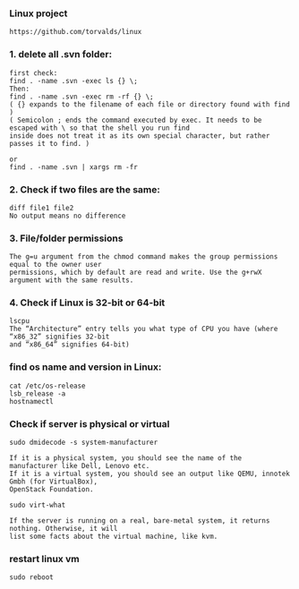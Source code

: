 ### Linux project
	https://github.com/torvalds/linux
 
### 1. delete all .svn folder:
	first check:
	find . -name .svn -exec ls {} \;
	Then:
	find . -name .svn -exec rm -rf {} \;
	( {} expands to the filename of each file or directory found with find )
	( Semicolon ; ends the command executed by exec. It needs to be escaped with \ so that the shell you run find
	inside does not treat it as its own special character, but rather passes it to find. )
	
	or
	find . -name .svn | xargs rm -fr

### 2. Check if two files are the same:
	diff file1 file2
	No output means no difference

### 3. File/folder permissions
	The g=u argument from the chmod command makes the group permissions equal to the owner user 
	permissions, which by default are read and write. Use the g+rwX argument with the same results.

### 4. Check if Linux is 32-bit or 64-bit
	lscpu
	The “Architecture” entry tells you what type of CPU you have (where “x86_32” signifies 32-bit 
 	and “x86_64” signifies 64-bit)
  
### find os name and version in Linux:
	cat /etc/os-release
	lsb_release -a
	hostnamectl
 
### Check if server is physical or virtual
	sudo dmidecode -s system-manufacturer

 	If it is a physical system, you should see the name of the manufacturer like Dell, Lenovo etc.
	If it is a virtual system, you should see an output like QEMU, innotek Gmbh (for VirtualBox), 
 	OpenStack Foundation.

	sudo virt-what

  	If the server is running on a real, bare-metal system, it returns nothing. Otherwise, it will 
   	list some facts about the virtual machine, like kvm.
### restart linux vm
	sudo reboot
 
